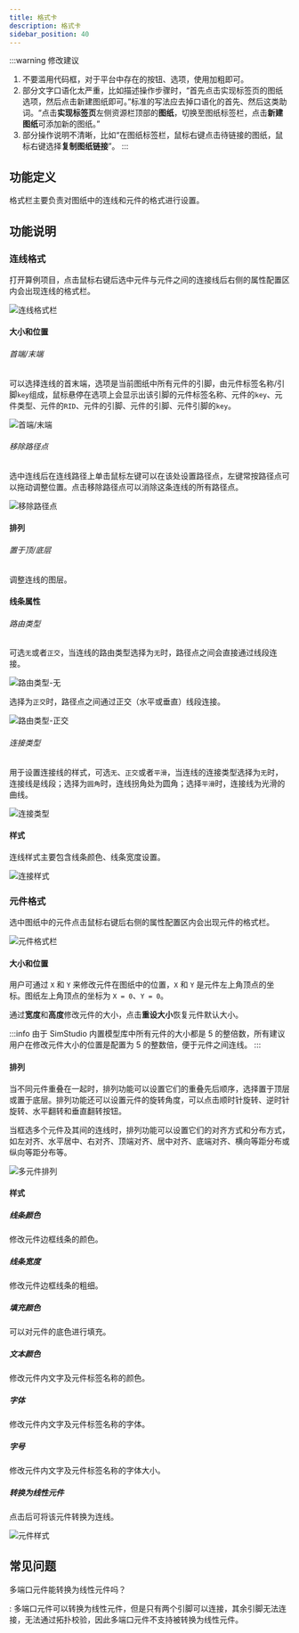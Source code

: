 ```yaml
---
title: 格式卡
description: 格式卡
sidebar_position: 40
---
```

:::warning 修改建议 
1. 不要滥用代码框，对于平台中存在的按钮、选项，使用加粗即可。
2. 部分文字口语化太严重，比如描述操作步骤时，“首先点击实现标签页的图纸选项，然后点击新建图纸即可。”标准的写法应去掉口语化的首先、然后这类助词。“点击**实现标签页**左侧资源栏顶部的**图纸**，切换至图纸标签栏，点击**新建图纸**可添加新的图纸。”
3. 部分操作说明不清晰，比如“在图纸标签栏，鼠标右键点击待链接的图纸，鼠标右键选择**复制图纸链接**”。
:::
## 功能定义

格式栏主要负责对图纸中的连线和元件的格式进行设置。

## 功能说明

### 连线格式

打开算例项目，点击鼠标右键后选中元件与元件之间的连接线后右侧的属性配置区内会出现连线的格式栏。

![连线格式栏](./1.png)

#### 大小和位置

###### 首端/末端

可以选择连线的首末端，选项是当前图纸中所有元件的引脚，由元件标签名称/引脚`key`组成，鼠标悬停在选项上会显示出该引脚的元件标签名称、元件的`key`、元件类型、元件的`RID`、元件的引脚、元件的引脚、元件引脚的`key`。

![首端/末端](./2.png)

###### 移除路径点

选中连线后在连线路径上单击鼠标左键可以在该处设置路径点，左键常按路径点可以拖动调整位置。点击移除路径点可以消除这条连线的所有路径点。

![移除路径点](./3.png)

#### 排列

###### 置于顶/底层

调整连线的图层。

#### 线条属性

###### 路由类型

可选`无`或者`正交`，当连线的路由类型选择为`无`时，路径点之间会直接通过线段连接。

![路由类型-无](./4.png)

选择为`正交`时，路径点之间通过正交（水平或垂直）线段连接。

![路由类型-正交](./5.png)

###### 连接类型

用于设置连接线的样式，可选`无`、`正交`或者`平滑`，当连线的连接类型选择为`无`时，连接线是线段；选择为`圆角`时，连线拐角处为圆角；选择`平滑`时，连接线为光滑的曲线。

![连接类型](./6.png)

#### 样式

连线样式主要包含线条颜色、线条宽度设置。

![连接样式](./7.png)

### 元件格式

选中图纸中的元件点击鼠标右键后右侧的属性配置区内会出现元件的格式栏。

![元件格式栏](./10.png)

#### 大小和位置

用户可通过 `X` 和 `Y` 来修改元件在图纸中的位置，`X` 和 `Y` 是元件左上角顶点的坐标。图纸左上角顶点的坐标为 `X = 0`、`Y = 0`。

通过**宽度**和**高度**修改元件的大小，点击**重设大小**恢复元件默认大小。

:::info
由于 SimStudio 内置模型库中所有元件的大小都是 5 的整倍数，所有建议用户在修改元件大小的位置是配置为 5 的整数倍，便于元件之间连线。
:::

#### 排列

当不同元件重叠在一起时，排列功能可以设置它们的重叠先后顺序，选择置于顶层或置于底层。排列功能还可以设置元件的旋转角度，可以点击顺时针旋转、逆时针旋转、水平翻转和垂直翻转按钮。

当框选多个元件及其间的连线时，排列功能可以设置它们的对齐方式和分布方式，如左对齐、水平居中、右对齐、顶端对齐、居中对齐、底端对齐、横向等距分布或纵向等距分布等。

![多元件排列](./8.png)

#### 样式

##### 线条颜色

修改元件边框线条的颜色。

##### 线条宽度

修改元件边框线条的粗细。

##### 填充颜色

可以对元件的底色进行填充。

##### 文本颜色

修改元件内文字及元件标签名称的颜色。

##### 字体

修改元件内文字及元件标签名称的字体。

##### 字号

修改元件内文字及元件标签名称的字体大小。

##### 转换为线性元件

点击后可将该元件转换为连线。

![元件样式](./9.png)

## 常见问题

多端口元件能转换为线性元件吗？

:   多端口元件可以转换为线性元件，但是只有两个引脚可以连接，其余引脚无法连接，无法通过拓扑校验，因此多端口元件不支持被转换为线性元件。

